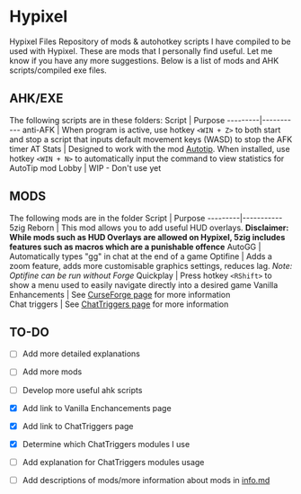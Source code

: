 # Hypixel
Hypixel Files
Repository of mods & autohotkey scripts I have compiled to be used with Hypixel. These are mods that I personally find useful. Let me know if you have any more suggestions. Below is a list of mods and AHK scripts/compiled exe files. 

## AHK/EXE
The following scripts are in these folders:
Script | Purpose
---------|-----------
anti-AFK | When program is active, use hotkey `<WIN + Z>` to both start and stop a script that inputs default movement keys (WASD) to stop the AFK timer
AT Stats | Designed to work with the mod [Autotip](https://github.com/yarnie13/hypixel/blob/main/mods/Autotip-3.0.1%20%5B1.8-1.12.2%5D.jar). When installed, use hotkey `<WIN + N>` to automatically input the command to view statistics for AutoTip mod
Lobby | WIP - Don't use yet

## MODS
The following mods are in the folder
Script | Purpose
---------|-----------
5zig Reborn | This mod allows you to add useful HUD overlays. **Disclaimer: While mods such as HUD Overlays are allowed on Hypixel, 5zig includes features such as macros which are a punishable offence** 
AutoGG | Automatically types "gg" in chat at the end of a game
Optifine | Adds a zoom feature, adds more customisable graphics settings, reduces lag. *Note: Optifine can be run without Forge* 
Quickplay | Press hotkey `<RShift>` to show a menu used to easily navigate directly into a desired game
Vanilla Enhancements | See [CurseForge page](https://www.curseforge.com/minecraft/mc-mods/vanilla-enhancements) for more information  
Chat triggers | See [ChatTriggers page](https://www.chattriggers.com/) for more information

## TO-DO
- [ ] Add more detailed explanations
- [ ] Add more mods
- [ ] Develop more useful ahk scripts
- [x] Add link to Vanilla Enchancements page
- [x] Add link to ChatTriggers page
- [x] Determine which ChatTriggers modules I use
- [ ] Add explanation for ChatTriggers modules usage 
- [ ] Add descriptions of mods/more information about mods in [info.md](https://github.com/yarnie13/hypixel/blob/main/mods/info.md) 

